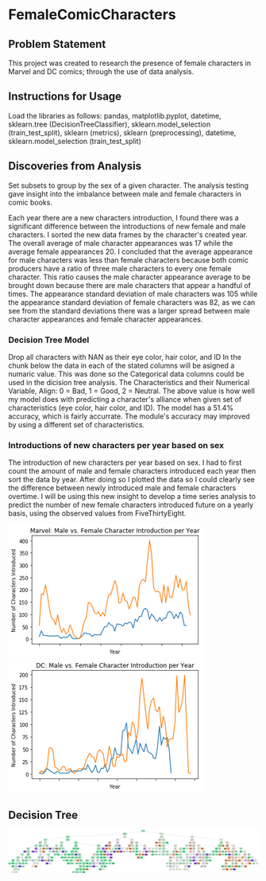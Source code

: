 # FemaleComicCharacters
## Problem Statement
This project was created to research the presence of female characters in Marvel and DC comics; through the use of data analysis.

## Instructions for Usage
Load the libraries as follows: pandas, matplotlib.pyplot, datetime, sklearn.tree (DecisionTreeClassifier), sklearn.model_selection (train_test_split), sklearn (metrics), sklearn (preprocessing), datetime, sklearn.model_selection (train_test_split)

## Discoveries from Analysis
Set subsets to group by the sex of a given character. The analysis testing gave insight into the imbalance between male and female characters in comic books. 

Each year there are a new characters introduction, I found there was a significant difference between the introductions of new female and male characters. I sorted the new data frames by the character's created year. The overall average of male character appearances was 17 while the average female appearances 20. I concluded that the average appearance for male characters was less than female characters because both comic producers have a ratio of three male characters to every one female character. This ratio causes the male character appearance average to be brought down because there are male characters that appear a handful of times. The appearance standard deviation of male characters was 105 while the appearance standard deviation of female characters was 82, as we can see from the standard deviations there was a larger spread between male character appearances and female character appearances.

### Decision Tree Model
Drop all characters with NAN as their eye color, hair color, and ID
In the chunk below the data in each of the stated columns will be asigned a numaric value. This was done so the Categorical data columns could be used in the dicision tree analysis. The Characteristics and their Numerical Variable, Align: 0 = Bad, 1 = Good, 2 = Neutral. The above value is how well my model does with predicting a character's alliance when given set of characteristics (eye color, hair color, and ID). The model has a 51.4% accuracy, which is fairly accurrate. The module's accuracy may improved by using a different set of characteristics.

### Introductions of new characters per year based on sex
The introduction of new characters per year based on sex. I had to first count the amount of male and female characters introduced each year then sort the data by year. After doing so I plotted the data so I could clearly see the difference between newly introduced male and female characters overtime. I will be using this new insight to develop a time series analysis to predict the number of new female characters introduced future on a yearly basis, using the observed values from FiveThirtyEight.

<img src="images/Marvel Male vs. Female Character Introduction per Year.png">

<img src="images/DC Male vs. Female Character Introduction per Year.png">

## Decision Tree
<img src="images/Female_Comic_Characters_DecisionTree.png">

